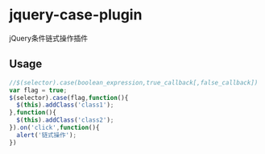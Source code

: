 # jquery-case-plugin
jQuery条件链式操作插件
## Usage
```js
//$(selector).case(boolean_expression,true_callback[,false_callback])
var flag = true;
$(selector).case(flag,function(){
  $(this).addClass('class1');
},function(){
  $(this).addClass('class2');
}).on('click',function(){
  alert('链式操作');
})
```
